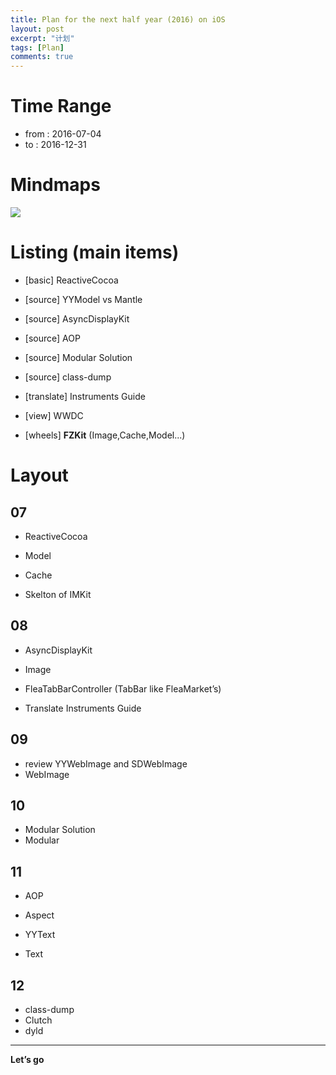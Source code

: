 ```yaml
---
title: Plan for the next half year (2016) on iOS 
layout: post
excerpt: "计划"
tags: [Plan]
comments: true
---
```




# Time Range

- from : 2016-07-04
- to : 2016-12-31

# Mindmaps

![](https://everettjf.github.io/stuff/plan/plan20162nd.png)

# Listing (main items)

- [basic] ReactiveCocoa

- [source] YYModel vs Mantle
- [source] AsyncDisplayKit
- [source] AOP
- [source] Modular Solution
- [source] class-dump

- [translate] Instruments Guide
- [view] WWDC

- [wheels] **FZKit** (Image,Cache,Model...)

# Layout

## 07

- ReactiveCocoa

- Model
- Cache

- Skelton of IMKit

## 08

- AsyncDisplayKit
- Image

- FleaTabBarController (TabBar like FleaMarket’s)

- Translate Instruments Guide

## 09

- review YYWebImage and SDWebImage
- WebImage

## 10

- Modular Solution
- Modular

## 11

- AOP
- Aspect

- YYText
- Text

## 12

- class-dump
- Clutch
- dyld

---

**Let’s go**

